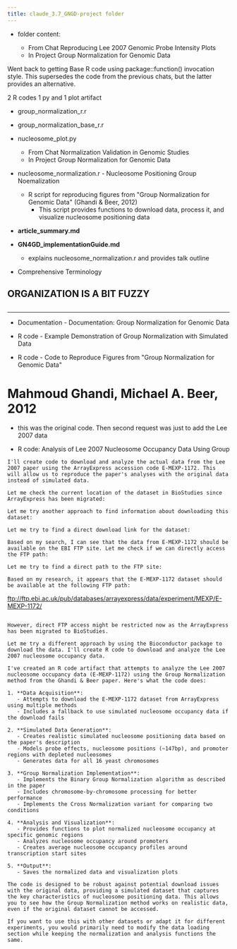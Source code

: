 ```yaml
---
title: claude_3.7_GNGD-project folder
---
```



* folder content:

  - From Chat Reproducing Lee 2007 Genomic Probe Intensity Plots 
  - In Project Group Normalization for Genomic Data

Went back to getting Base R code using package::function() invocation style.
This supersedes the code from the previous chats, but the latter provides an alternative.

2 R codes 1 py and 1 plot artifact

* group_normalization_r.r

* group_normalization_base_r.r

* nucleosome_plot.py


  - From Chat Normalization Validation in Genomic Studies
  - In Project Group Normalization for Genomic Data

*  nucleosome_normalization.r - Nucleosome Positioning Group Noemalization
   - R script for reproducing figures from "Group Normalization for Genomic Data" (Ghandi & Beer, 2012)
      -  This script provides functions to download data, process it, and visualize nucleosome positioning data


* **article_summary.md** 

* **GN4GD_implementationGuide.md**
   - explains nucleosome_normalization.r and provides talk outline

* Comprehensive  Terminology 

##
## ORGANIZATION IS A BIT FUZZY
##


***

* Documentation  - Documentation: Group Normalization for Genomic Data

* R code - Example Demonstration of Group Normalization with Simulated Data

* R code -  Code to Reproduce Figures from "Group Normalization for Genomic Data"
# Mahmoud Ghandi, Michael A. Beer, 2012
   - this was the original code.  Then second request was  just to add the Lee 2007 data


<!-- #########################################################################
-->

* R code: Analysis of Lee 2007 Nucleosome Occupancy Data Using Group

```
I'll create code to download and analyze the actual data from the Lee 2007 paper using the ArrayExpress accession code E-MEXP-1172. This will allow us to reproduce the paper's analyses with the original data instead of simulated data.

Let me check the current location of the dataset in BioStudies since ArrayExpress has been migrated:

Let me try another approach to find information about downloading this dataset:

Let me try to find a direct download link for the dataset:

Based on my search, I can see that the data from E-MEXP-1172 should be available on the EBI FTP site. Let me check if we can directly access the FTP path:

Let me try to find a direct path to the FTP site:

Based on my research, it appears that the E-MEXP-1172 dataset should be available at the following FTP path:
```
ftp://ftp.ebi.ac.uk/pub/databases/arrayexpress/data/experiment/MEXP/E-MEXP-1172/
```

However, direct FTP access might be restricted now as the ArrayExpress has been migrated to BioStudies. 

Let me try a different approach by using the Bioconductor package to download the data. I'll create R code to download and analyze the Lee 2007 nucleosome occupancy data.

I've created an R code artifact that attempts to analyze the Lee 2007 nucleosome occupancy data (E-MEXP-1172) using the Group Normalization method from the Ghandi & Beer paper. Here's what the code does:

1. **Data Acquisition**:
   - Attempts to download the E-MEXP-1172 dataset from ArrayExpress using multiple methods
   - Includes a fallback to use simulated nucleosome occupancy data if the download fails

2. **Simulated Data Generation**:
   - Creates realistic simulated nucleosome positioning data based on the paper's description
   - Models probe effects, nucleosome positions (~147bp), and promoter regions with depleted nucleosomes
   - Generates data for all 16 yeast chromosomes

3. **Group Normalization Implementation**:
   - Implements the Binary Group Normalization algorithm as described in the paper
   - Includes chromosome-by-chromosome processing for better performance
   - Implements the Cross Normalization variant for comparing two conditions

4. **Analysis and Visualization**:
   - Provides functions to plot normalized nucleosome occupancy at specific genomic regions
   - Analyzes nucleosome occupancy around promoters
   - Creates average nucleosome occupancy profiles around transcription start sites

5. **Output**:
   - Saves the normalized data and visualization plots

The code is designed to be robust against potential download issues with the original data, providing a simulated dataset that captures the key characteristics of nucleosome positioning data. This allows you to see how the Group Normalization method works on realistic data, even if the original dataset cannot be accessed.

If you want to use this with other datasets or adapt it for different experiments, you would primarily need to modify the data loading section while keeping the normalization and analysis functions the same.
```

<!--

nohup Rscript -e "rmarkdown::render('_README.md')" > _README.log  &

-->
